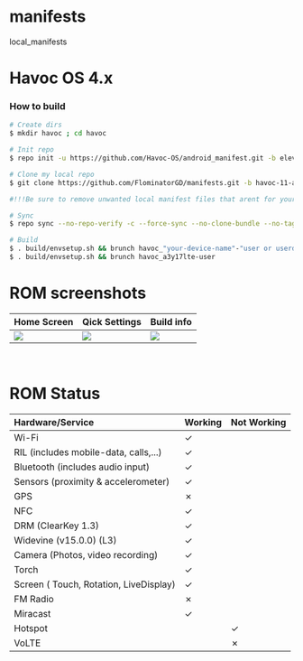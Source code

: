 # manifests
local_manifests

# Havoc OS 4.x

### How to build ###

```bash
# Create dirs
$ mkdir havoc ; cd havoc

# Init repo
$ repo init -u https://github.com/Havoc-OS/android_manifest.git -b eleven

# Clone my local repo
$ git clone https://github.com/FlominatorGD/manifests.git -b havoc-11-a3y17lte .repo/local_manifests

#!!!Be sure to remove unwanted local manifest files that arent for your device!!!

# Sync
$ repo sync --no-repo-verify -c --force-sync --no-clone-bundle --no-tags --optimized-fetch --prune -j`nproc` -v

# Build
$ . build/envsetup.sh && brunch havoc_"your-device-name"-"user or userdebug or eng" to build any device or built "a3y17lte" by following:
$ . build/envsetup.sh && brunch havoc_a3y17lte-user
```

# ROM screenshots
| Home Screen             | Qick Settings              | Build info            |
| :---------------------- |:----------------------     |:----------------------|
| <img src=![Screenshot_20220519-225844_Shady_Launcher](https://user-images.githubusercontent.com/75490337/169404576-9fb46745-6ce8-4d07-9f4b-b59c6ebb4c13.png)>                        | <img src=![Screenshot_20220519-230024_Shady_Launcher](https://user-images.githubusercontent.com/75490337/169404398-d50e8f60-0b00-4955-8261-0bb4ac43df6d.png)>                           | <img src="https://user-images.githubusercontent.com/75490337/169401335-e8c5cf47-2b3f-4d16-9d23-69fb5a56d208.png">                      |
<br/>

# ROM Status

| Hardware/Service        | Working                    | Not Working           |
| :---------------------- |:----------------------     |:----------------------|
|    Wi-Fi                |   ✓                        |                       |
|    RIL  (includes mobile-data, calls,...)                 |   ✓                     |                        |
|    Bluetooth (includes audio input)   |   ✓                        |                       |
|    Sensors (proximity & accelerometer)|   ✓                        |                       |
|    GPS                |  ✗                         |                       |
|    NFC                |   ✓                        |                       |
|    DRM (ClearKey 1.3)|   ✓                        |                       |
|    Widevine (v15.0.0) (L3)|   ✓                        |                       |
|    Camera (Photos, video recording) |  ✓                       |                      |
|    Torch                |   ✓                        |                       |
|    Screen ( Touch, Rotation, LiveDisplay) |   ✓                        |                       |
|    FM Radio                |   ✗                        |                       |
|    Miracast                |   ✓                        |                       |
|    Hotspot                |                           |   ✓                    |
|    VoLTE                |                         |      ✗                 |
<br/>
